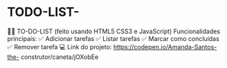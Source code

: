 # TODO-LIST-
🚀✨ TO-DO-LIST (feito usando HTML5 CSS3 e JavaScript) Funcionalidades principais: ✅ Adicionar tarefas ✅ Listar tarefas ✅ Marcar como concluídas ✅ Remover tarefa 💻 Link do projeto: https://codepen.io/Amanda-Santos-the- construtor/caneta/jOXobEe
